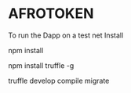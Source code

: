 


# AFROTOKEN
To run the Dapp on a test net 
Install

npm install

npm install  truffle -g

truffle  develop 
compile 
migrate
